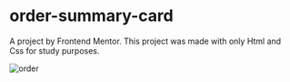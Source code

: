 # order-summary-card
A project by Frontend Mentor.
This project was made with only Html and Css for study purposes.

![order](https://user-images.githubusercontent.com/81437413/153867957-8f48fccf-1cf9-42d1-87f4-c1f2c11d03be.png)
